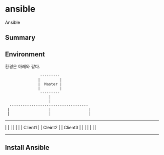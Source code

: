 # ansible
Ansible

## Summary

## Environment
환경은 아래와 같다.


                    ---------
                   |         |
                   |  Master |
                   |         |
                    ---------
                        |
                        |
      ------------------------------------
     |                  |                 |
     |                  |                 |
 ---------          ---------         ---------
|         |        |         |       |         |
| Client1 |        | Cleint2 |       | Client3 |
|         |        |         |       |         |
 ---------          ---------         ---------



## Install Ansible


